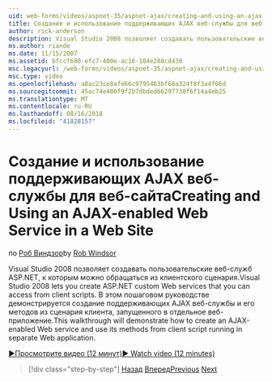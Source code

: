 ```yaml
---
uid: web-forms/videos/aspnet-35/aspnet-ajax/creating-and-using-an-ajax-enabled-web-service-in-a-web-site
title: Создание и использование поддерживающих AJAX веб-службы для веб-сайта | Документация Майкрософт
author: rick-anderson
description: Visual Studio 2008 позволяет создавать пользовательские веб-служб ASP.NET, к которым можно обращаться из клиентского сценария. В этом пошаговом руководстве демонстрируется создание го...
ms.author: riande
ms.date: 11/15/2007
ms.assetid: bfccf680-efc7-400e-ac16-104e288cd430
msc.legacyurl: /web-forms/videos/aspnet-35/aspnet-ajax/creating-and-using-an-ajax-enabled-web-service-in-a-web-site
msc.type: video
ms.openlocfilehash: a8ac23ce8afe66c9795463bf68a324f8f3a4f06d
ms.sourcegitcommit: 45ac74e400f9f2b7dbded66297730f6f14a4eb25
ms.translationtype: MT
ms.contentlocale: ru-RU
ms.lasthandoff: 08/16/2018
ms.locfileid: "41828157"
---
```

<a name="creating-and-using-an-ajax-enabled-web-service-in-a-web-site"></a><span data-ttu-id="09d37-104">Создание и использование поддерживающих AJAX веб-службы для веб-сайта</span><span class="sxs-lookup"><span data-stu-id="09d37-104">Creating and Using an AJAX-enabled Web Service in a Web Site</span></span>
====================
<span data-ttu-id="09d37-105">по [Роб Виндзор](https://twitter.com/robwindsor)</span><span class="sxs-lookup"><span data-stu-id="09d37-105">by [Rob Windsor](https://twitter.com/robwindsor)</span></span>

<span data-ttu-id="09d37-106">Visual Studio 2008 позволяет создавать пользовательские веб-служб ASP.NET, к которым можно обращаться из клиентского сценария.</span><span class="sxs-lookup"><span data-stu-id="09d37-106">Visual Studio 2008 lets you create ASP.NET custom Web services that you can access from client scripts.</span></span> <span data-ttu-id="09d37-107">В этом пошаговом руководстве демонстрируется создание поддерживающих AJAX веб-службы и его методов из сценария клиента, запущенного в отдельное веб-приложение.</span><span class="sxs-lookup"><span data-stu-id="09d37-107">This walkthrough will demonstrate how to create an AJAX-enabled Web service and use its methods from client script running in separate Web application.</span></span>

[<span data-ttu-id="09d37-108">&#9654;Просмотрите видео (12 минут)</span><span class="sxs-lookup"><span data-stu-id="09d37-108">&#9654; Watch video (12 minutes)</span></span>](https://channel9.msdn.com/Blogs/ASP-NET-Site-Videos/creating-and-using-an-ajax-enabled-web-service-in-a-web-site)

> [!div class="step-by-step"]
> <span data-ttu-id="09d37-109">[Назад](adding-ajax-functionality-to-an-existing-aspnet-page.md)
> [Вперед](aspnet-ajax-a-demonstration-of-aspnet-ajax.md)</span><span class="sxs-lookup"><span data-stu-id="09d37-109">[Previous](adding-ajax-functionality-to-an-existing-aspnet-page.md)
[Next](aspnet-ajax-a-demonstration-of-aspnet-ajax.md)</span></span>
